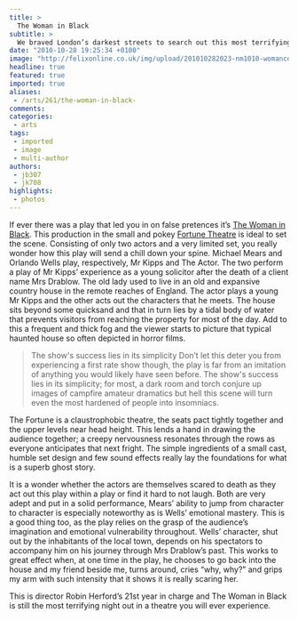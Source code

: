 ```yaml
---
title: >
  The Woman in Black
subtitle: >
  We braved London’s darkest streets to search out this most terrifying production
date: "2010-10-28 19:25:34 +0100"
image: "http://felixonline.co.uk/img/upload/201010282023-nm1010-womancop.jpg"
headline: true
featured: true
imported: true
aliases:
 - /arts/261/the-woman-in-black-
comments:
categories:
 - arts
tags:
 - imported
 - image
 - multi-author
authors:
 - jb307
 - jk708
highlights:
 - photos
---
```


If ever there was a play that led you in on false pretences it’s [The Woman in Black](http://www.thewomaninblack.com/). This production in the small and pokey [Fortune Theatre](http://fortune-theatre.co.uk/) is ideal to set the scene. Consisting of only two actors and a very limited set, you really wonder how this play will send a chill down your spine. Michael Mears and Orlando Wells play, respectively, Mr Kipps and The Actor. The two perform a play of Mr Kipps’ experience as a young solicitor after the death of a client name Mrs Drablow. The old lady used to live in an old and expansive country house in the remote reaches of England. The actor plays a young Mr Kipps and the other acts out the characters that he meets. The house sits beyond some quicksand and that in turn lies by a tidal body of water that prevents visitors from reaching the property for most of the day. Add to this a frequent and thick fog and the viewer starts to picture that typical haunted house so often depicted in horror films.
> The show's success lies in its simplicity
Don’t let this deter you from experiencing a first rate show though, the play is far from an imitation of anything you would likely have seen before. The show's success lies in its simplicity; for most, a dark room and torch conjure up images of campfire amateur dramatics but hell this scene will turn even the most hardened of people into insomniacs.

The Fortune is a claustrophobic theatre, the seats pact tightly together and the upper levels near head height. This lends a hand in drawing the audience together; a creepy nervousness resonates through the rows as everyone anticipates that next fright. The simple ingredients of a small cast, humble set design and few sound effects really lay the foundations for what is a superb ghost story.

It is a wonder whether the actors are themselves scared to death as they act out this play within a play or find it hard to not laugh. Both are very adept and put in a solid performance, Mears’ ability to jump from character to character is especially noteworthy as is Wells’ emotional mastery. This is a good thing too, as the play relies on the grasp of the audience’s imagination and emotional vulnerability throughout. Wells’ character, shut out by the inhabitants of the local town, depends on his spectators to accompany him on his journey through Mrs Drablow’s past. This works to great effect when, at one time in the play, he chooses to go back into the house and my friend beside me, turns around, cries “why, why?” and grips my arm with such intensity that it shows it is really scaring her.

This is director Robin Herford’s 21st year in charge and The Woman in Black is still the most terrifying night out in a theatre you will ever experience.
